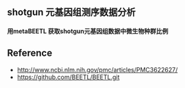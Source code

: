 ## shotgun 元基因组测序数据分析

#### 用metaBEETL 获取shotgun元基因组数据中微生物种群比例



## Reference

* http://www.ncbi.nlm.nih.gov/pmc/articles/PMC3622627/
* https://github.com/BEETL/BEETL.git